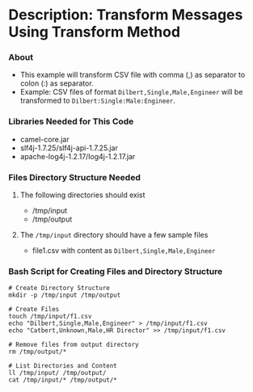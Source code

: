 # Description: Transform Messages Using Transform Method

### About
* This example will transform CSV file with comma (,) as separator to colon (:) as separator.
* Example: CSV files of format `Dilbert,Single,Male,Engineer` will be transformed to `Dilbert:Single:Male:Engineer`.

### Libraries Needed for This Code
* camel-core.jar
* slf4j-1.7.25/slf4j-api-1.7.25.jar
* apache-log4j-1.2.17/log4j-1.2.17.jar

### Files Directory Structure Needed
1. The following directories should exist
    - /tmp/input
    - /tmp/output
    
2. The `/tmp/input` directory should have a few sample files
    - file1.csv with content as `Dilbert,Single,Male,Engineer`

### Bash Script for Creating Files and Directory Structure
```
# Create Directory Structure
mkdir -p /tmp/input /tmp/output

# Create Files
touch /tmp/input/f1.csv
echo "Dilbert,Single,Male,Engineer" > /tmp/input/f1.csv
echo "Catbert,Unknown,Male,HR Director" >> /tmp/input/f1.csv 

# Remove files from output directory
rm /tmp/output/*

# List Directories and Content
ll /tmp/input/ /tmp/output/
cat /tmp/input/* /tmp/output/*
```
